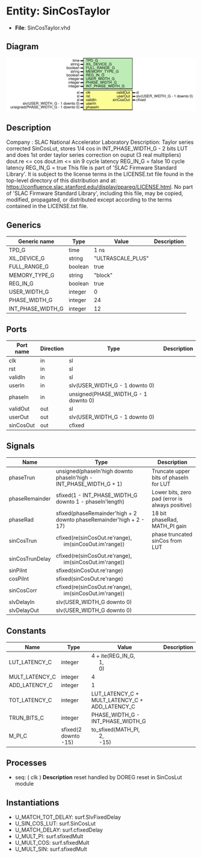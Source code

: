 # Entity: SinCosTaylor

- **File**: SinCosTaylor.vhd
## Diagram

![Diagram](SinCosTaylor.svg "Diagram")
## Description

Company    : SLAC National Accelerator Laboratory
Description: Taylor series corrected SinCosLut, stores 1/4 cos in
             INT_PHASE_WIDTH_G - 2 bits LUT and does 1st order taylor series
             correction on ouput (3 real multipliers)
             dout.re <= cos
             dout.im <= sin
             9  cycle latency REG_IN_G = false
             10 cycle latency REG_IN_G = true
This file is part of 'SLAC Firmware Standard Library'.
It is subject to the license terms in the LICENSE.txt file found in the
top-level directory of this distribution and at:
   https://confluence.slac.stanford.edu/display/ppareg/LICENSE.html.
No part of 'SLAC Firmware Standard Library', including this file,
may be copied, modified, propagated, or distributed except according to
the terms contained in the LICENSE.txt file.
## Generics

| Generic name      | Type    | Value             | Description |
| ----------------- | ------- | ----------------- | ----------- |
| TPD_G             | time    | 1 ns              |             |
| XIL_DEVICE_G      | string  | "ULTRASCALE_PLUS" |             |
| FULL_RANGE_G      | boolean | true              |             |
| MEMORY_TYPE_G     | string  | "block"           |             |
| REG_IN_G          | boolean | true              |             |
| USER_WIDTH_G      | integer | 0                 |             |
| PHASE_WIDTH_G     | integer | 24                |             |
| INT_PHASE_WIDTH_G | integer | 12                |             |
## Ports

| Port name | Direction | Type                                 | Description |
| --------- | --------- | ------------------------------------ | ----------- |
| clk       | in        | sl                                   |             |
| rst       | in        | sl                                   |             |
| validIn   | in        | sl                                   |             |
| userIn    | in        | slv(USER_WIDTH_G - 1 downto 0)       |             |
| phaseIn   | in        | unsigned(PHASE_WIDTH_G - 1 downto 0) |             |
| validOut  | out       | sl                                   |             |
| userOut   | out       | slv(USER_WIDTH_G - 1 downto 0)       |             |
| sinCosOut | out       | cfixed                               |             |
## Signals

| Name            | Type                                                                                       | Description                                     |
| --------------- | ------------------------------------------------------------------------------------------ | ----------------------------------------------- |
| phaseTrun       | unsigned(phaseIn'high downto phaseIn'high - INT_PHASE_WIDTH_G + 1)                         | Truncate upper bits of phaseIn for LUT          |
| phaseRemainder  | sfixed(1 - INT_PHASE_WIDTH_G downto 1 - phaseIn'length)                                    | Lower bits, zero pad (error is always positive) |
| phaseRad        | sfixed(phaseRemainder'high + 2 downto phaseRemainder'high + 2 - 17)                        | 18 bit phaseRad, MATH_PI gain                   |
| sinCosTrun      | cfixed(re(sinCosOut.re'range),<br><span style="padding-left:20px"> im(sinCosOut.im'range)) | phase truncated sinCos from LUT                 |
| sinCosTrunDelay | cfixed(re(sinCosOut.re'range),<br><span style="padding-left:20px"> im(sinCosOut.im'range)) |                                                 |
| sinPiInt        | sfixed(sinCosOut.re'range)                                                                 |                                                 |
| cosPiInt        | sfixed(sinCosOut.re'range)                                                                 |                                                 |
| sinCosCorr      | cfixed(re(sinCosOut.re'range),<br><span style="padding-left:20px"> im(sinCosOut.im'range)) |                                                 |
| slvDelayIn      | slv(USER_WIDTH_G downto 0)                                                                 |                                                 |
| slvDelayOut     | slv(USER_WIDTH_G downto 0)                                                                 |                                                 |
## Constants

| Name           | Type                 | Value                                                                                               | Description |
| -------------- | -------------------- | --------------------------------------------------------------------------------------------------- | ----------- |
| LUT_LATENCY_C  | integer              |  4 + ite(REG_IN_G,<br><span style="padding-left:20px"> 1,<br><span style="padding-left:20px"> 0)    |             |
| MULT_LATENCY_C | integer              |  4                                                                                                  |             |
| ADD_LATENCY_C  | integer              |  1                                                                                                  |             |
| TOT_LATENCY_C  | integer              |  LUT_LATENCY_C + MULT_LATENCY_C + ADD_LATENCY_C                                                     |             |
| TRUN_BITS_C    | integer              |  PHASE_WIDTH_G - INT_PHASE_WIDTH_G                                                                  |             |
| M_PI_C         | sfixed(2 downto -15) |  to_sfixed(MATH_PI,<br><span style="padding-left:20px"> 2,<br><span style="padding-left:20px"> -15) |             |
## Processes
- seq: ( clk )
**Description**
reset handled by DOREG reset in SinCosLut module

## Instantiations

- U_MATCH_TOT_DELAY: surf.SlvFixedDelay
- U_SIN_COS_LUT: surf.SinCosLut
- U_MATCH_DELAY: surf.cfixedDelay
- U_MULT_PI: surf.sfixedMult
- U_MULT_COS: surf.sfixedMult
- U_MULT_SIN: surf.sfixedMult
